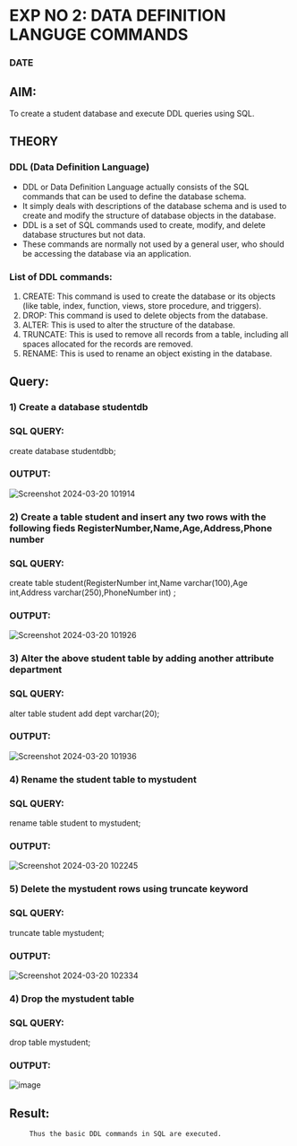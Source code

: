 # EXP NO 2: DATA DEFINITION LANGUGE COMMANDS 
### DATE
## AIM:
To create a student database and execute DDL queries using SQL.


## THEORY
### DDL (Data Definition Language)

* DDL or Data Definition Language actually consists of the SQL commands that can be used to define the database schema.
* It simply deals with descriptions of the database schema and is used to create and modify the structure of database objects in the database.
* DDL is a set of SQL commands used to create, modify, and delete database structures but not data.
* These commands are normally not used by a general user, who should be accessing the database via an application.

 
### List of DDL commands: 
1. CREATE: This command is used to create the database or its objects (like table, index, function, views, store procedure, and triggers).
2. DROP: This command is used to delete objects from the database.
3. ALTER: This is used to alter the structure of the database.
4. TRUNCATE: This is used to remove all records from a table, including all spaces allocated for the records are removed.
5. RENAME: This is used to rename an object existing in the database.

## Query:
### 1) Create a database studentdb

### SQL QUERY:

create database studentdbb;

### OUTPUT:

![Screenshot 2024-03-20 101914](https://github.com/divyadivya10/DBMS/assets/119560271/f3cd8cef-2b4a-48e4-bedc-7a1b3348ea5e)

### 2) Create a table student  and insert any two rows with the following fieds RegisterNumber,Name,Age,Address,Phone number

### SQL QUERY: 

create table student(RegisterNumber int,Name varchar(100),Age int,Address varchar(250),PhoneNumber int) ;


### OUTPUT:

![Screenshot 2024-03-20 101926](https://github.com/divyadivya10/DBMS/assets/119560271/84cec1e9-374b-49b9-8bc6-4e7ea4e72e35)


### 3) Alter the above student table by adding another attribute department

### SQL QUERY: 

 alter table student add dept varchar(20);


### OUTPUT:

![Screenshot 2024-03-20 101936](https://github.com/divyadivya10/DBMS/assets/119560271/ff418c45-1970-4aac-a534-19a8964d45a1)




### 4) Rename the student table to mystudent

### SQL QUERY: 

rename table student to mystudent;

### OUTPUT:

![Screenshot 2024-03-20 102245](https://github.com/divyadivya10/DBMS/assets/119560271/3d4f28d0-cf0a-4605-8991-98287638932a)


### 5) Delete the mystudent rows using truncate keyword

### SQL QUERY: 

truncate table mystudent;


### OUTPUT:

![Screenshot 2024-03-20 102334](https://github.com/divyadivya10/DBMS/assets/119560271/3c1b3d3a-c59c-41cb-97b6-7037290807d0)

### 4) Drop the mystudent table
 
### SQL QUERY: 

drop table mystudent;

### OUTPUT:

![image](https://github.com/divyadivya10/DBMS/assets/119560271/2775f330-d889-4f0e-b014-92b8a7df52d7)



## Result:
         Thus the basic DDL commands in SQL are executed. 


